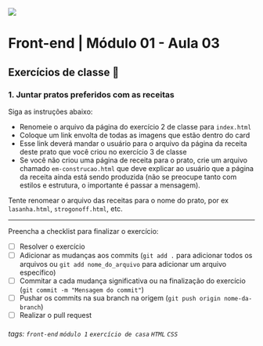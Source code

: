 ![](https://i.imgur.com/xG74tOh.png)

# Front-end | Módulo 01 - Aula 03

## Exercícios de classe 🏫

### 1. Juntar pratos preferidos com as receitas

Siga as instruções abaixo:

- Renomeie o arquivo da página do exercício 2 de classe para `index.html`
- Coloque um link envolta de todas as imagens que estão dentro do card 
- Esse link deverá mandar o usuário para o arquivo da página da receita deste prato que você criou no exercício 3 de classe
- Se você não criou uma página de receita para o prato, crie um arquivo chamado `em-construcao.html` que deve explicar ao usuário que a página da receita ainda está sendo produzida (não se preocupe tanto com estilos e estrutura, o importante é passar a mensagem).

Tente renomear o arquivo das receitas para o nome do prato, por ex `lasanha.html`, `strogonoff.html`, etc. 

---

Preencha a checklist para finalizar o exercício:

- [ ] Resolver o exercício
- [ ] Adicionar as mudanças aos commits (`git add .` para adicionar todos os arquivos ou `git add nome_do_arquivo` para adicionar um arquivo específico)
- [ ] Commitar a cada mudança significativa ou na finalização do exercício (`git commit -m "Mensagem do commit"`)
- [ ] Pushar os commits na sua branch na origem (`git push origin nome-da-branch`)
- [ ] Realizar o pull request

###### tags: `front-end` `módulo 1` `exercício de casa` `HTML` `CSS`

